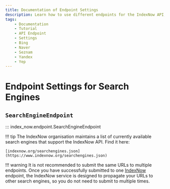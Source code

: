 ```yaml
---
title: Documentation of Endpoint Settings
description: Learn how to use different endpoints for the IndexNow API, so you can submit URLs to various search engines.
tags:
    - Documentation
    - Tutorial
    - API Endpoint
    - Settings
    - Bing
    - Naver
    - Seznam
    - Yandex
    - Yep
---
```


# Endpoint Settings for Search Engines
## `SearchEngineEndpoint`

::: index_now.endpoint.SearchEngineEndpoint

!!! tip
    The IndexNow organisation maintains a list of currently available search engines that support the IndexNow API. Find it here:

    [indexnow.org/searchengines.json](https://www.indexnow.org/searchengines.json)

!!! warning
    It is not recommended to submit the same URLs to multiple endpoints. Once you have successfully submitted to one [IndexNow](https://www.indexnow.org) endpoint, the IndexNow service is designed to propagate your URLs to other search engines, so you do not need to submit to multiple times.
